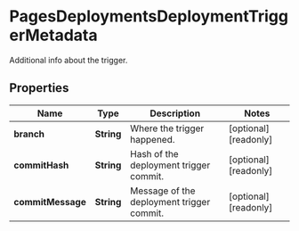 

# PagesDeploymentsDeploymentTriggerMetadata

Additional info about the trigger.

## Properties

| Name | Type | Description | Notes |
|------------ | ------------- | ------------- | -------------|
|**branch** | **String** | Where the trigger happened. |  [optional] [readonly] |
|**commitHash** | **String** | Hash of the deployment trigger commit. |  [optional] [readonly] |
|**commitMessage** | **String** | Message of the deployment trigger commit. |  [optional] [readonly] |



